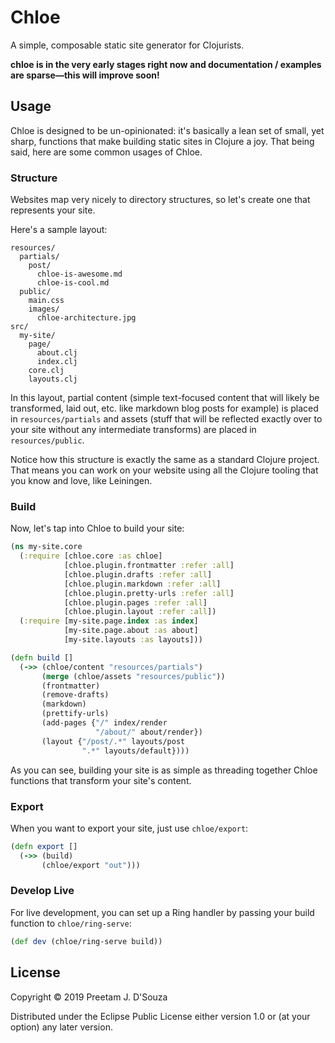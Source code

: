 # Chloe

A simple, composable static site generator for Clojurists.

**chloe is in the very early stages right now and documentation / examples are sparse—this will improve soon!**

## Usage

Chloe is designed to be un-opinionated: it's basically a lean set of small, yet sharp, functions that make building static sites in Clojure a joy. That being said, here are some common usages of Chloe.

### Structure

Websites map very nicely to directory structures, so let's create one that represents your site.

Here's a sample layout:

```
resources/
  partials/
    post/
      chloe-is-awesome.md
      chloe-is-cool.md
  public/
    main.css
    images/
      chloe-architecture.jpg
src/
  my-site/
    page/
      about.clj
      index.clj
    core.clj
    layouts.clj
```

In this layout, partial content (simple text-focused content that will likely be transformed, laid out, etc. like markdown blog posts for example) is placed in `resources/partials` and assets (stuff that will be reflected exactly over to your site without any intermediate transforms) are placed in `resources/public`.

Notice how this structure is exactly the same as a standard Clojure project. That means you can work on your website using all the Clojure tooling that you know and love, like Leiningen.

### Build

Now, let's tap into Chloe to build your site:

```clojure
(ns my-site.core
  (:require [chloe.core :as chloe]
            [chloe.plugin.frontmatter :refer :all]
            [chloe.plugin.drafts :refer :all]
            [chloe.plugin.markdown :refer :all]
            [chloe.plugin.pretty-urls :refer :all]
            [chloe.plugin.pages :refer :all]
            [chloe.plugin.layout :refer :all])
  (:require [my-site.page.index :as index]
            [my-site.page.about :as about]
            [my-site.layouts :as layouts]))

(defn build []
  (->> (chloe/content "resources/partials")
       (merge (chloe/assets "resources/public"))
       (frontmatter)
       (remove-drafts)
       (markdown)
       (prettify-urls)
       (add-pages {"/" index/render
                   "/about/" about/render})
       (layout {"/post/.*" layouts/post
                ".*" layouts/default})))
```

As you can see, building your site is as simple as threading together Chloe functions that transform your site's content.

### Export

When you want to export your site, just use `chloe/export`:

```clojure
(defn export []
  (->> (build)
       (chloe/export "out")))
```

### Develop Live

For live development, you can set up a Ring handler by passing your build function to `chloe/ring-serve`:

```clojure
(def dev (chloe/ring-serve build))
```

## License

Copyright © 2019 Preetam J. D'Souza

Distributed under the Eclipse Public License either version 1.0 or (at
your option) any later version.

